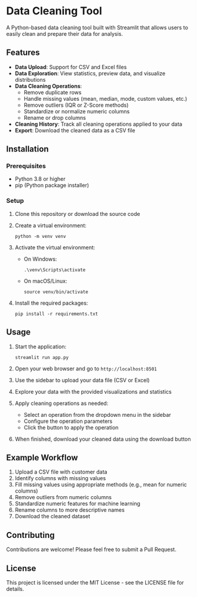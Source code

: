 # Data Cleaning Tool

A Python-based data cleaning tool built with Streamlit that allows users to easily clean and prepare their data for analysis.

## Features

- **Data Upload**: Support for CSV and Excel files
- **Data Exploration**: View statistics, preview data, and visualize distributions
- **Data Cleaning Operations**:
  - Remove duplicate rows
  - Handle missing values (mean, median, mode, custom values, etc.)
  - Remove outliers (IQR or Z-Score methods)
  - Standardize or normalize numeric columns
  - Rename or drop columns
- **Cleaning History**: Track all cleaning operations applied to your data
- **Export**: Download the cleaned data as a CSV file

## Installation

### Prerequisites

- Python 3.8 or higher
- pip (Python package installer)

### Setup

1. Clone this repository or download the source code

2. Create a virtual environment:
   ```
   python -m venv venv
   ```

3. Activate the virtual environment:
   - On Windows:
     ```
     .\venv\Scripts\activate
     ```
   - On macOS/Linux:
     ```
     source venv/bin/activate
     ```

4. Install the required packages:
   ```
   pip install -r requirements.txt
   ```

## Usage

1. Start the application:
   ```
   streamlit run app.py
   ```

2. Open your web browser and go to `http://localhost:8501`

3. Use the sidebar to upload your data file (CSV or Excel)

4. Explore your data with the provided visualizations and statistics

5. Apply cleaning operations as needed:
   - Select an operation from the dropdown menu in the sidebar
   - Configure the operation parameters
   - Click the button to apply the operation

6. When finished, download your cleaned data using the download button

## Example Workflow

1. Upload a CSV file with customer data
2. Identify columns with missing values
3. Fill missing values using appropriate methods (e.g., mean for numeric columns)
4. Remove outliers from numeric columns
5. Standardize numeric features for machine learning
6. Rename columns to more descriptive names
7. Download the cleaned dataset

## Contributing

Contributions are welcome! Please feel free to submit a Pull Request.

## License

This project is licensed under the MIT License - see the LICENSE file for details. 